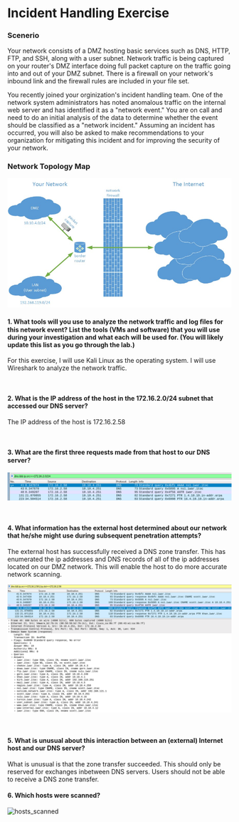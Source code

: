 # Incident Handling Exercise

### Scenerio
<p>
Your network consists of a DMZ hosting basic services such as DNS, HTTP, FTP, and SSH, along with a user subnet. Network traffic is being captured on your router's DMZ interface doing full packet capture on the traffic going into and out of your DMZ subnet.  There is a firewall on your network's inbound link and the firewall rules are included in your file set.
</p>
<p>
You recently joined your orginization's incident handling team.  One of the network system administrators has noted anomalous traffic on the internal web server and has identified it as a "network event."  You are on call and need to do an initial analysis of the data to determine whether the event should be classified as a "network incident." Assuming an incident has occurred, you will also be asked to make recommendations to your organization for mitigating this incident and for improving the security of your network.
</p>

### Network Topology Map

![Network_topology](https://github.com/thaddeuspearson/Blue-Team/blob/master/photos_and_screenshots/Incident_Handling_Network_Topology.png?raw=true)


#### 1. What tools will you use to analyze the network trafﬁc and log ﬁles for this network event? List the tools (VMs and software) that you will use during your investigation and what each will be used for. (You will likely update this list as you go through the lab.)
<p>
For this exercise, I will use Kali Linux as the operating system.  I will use Wireshark to analyze the network traffic.
</p>

<br>

#### 2. What is the IP address of the host in the 172.16.2.0/24 subnet that accessed our DNS server?

<p>
The IP address of the host is 172.16.2.58
</p>

<br>

#### 3. What are the ﬁrst three requests made from that host to our DNS server?

![dns_&&_src](https://github.com/thaddeuspearson/Blue-Team/blob/master/photos_and_screenshots/dns_&&_src_ip.png?raw=true)

<br>

#### 4. What information has the external host determined about our network that he/she might use during subsequent penetration attempts?

<p>
The external host has successfully received a DNS zone transfer.  This has enumerated the ip addresses and DNS records of all of the ip addresses located on our DMZ network.  This will enable the host to do more accurate network scanning.
</p>

![AXFR_evidence](https://github.com/thaddeuspearson/Blue-Team/blob/master/photos_and_screenshots/AXFR_evidence.png?raw=true)

<br>

#### 5.  What is unusual about this interaction between an (external) Internet host and our DNS server?

<p>
What is unusual is that the zone transfer succeeded.  This should only be reserved for exchanges inbetween DNS servers. Users should not be able to receive a DNS zone transfer.
</p> 

#### 6. Which hosts were scanned?
<p>

</p>

![hosts_scanned]()